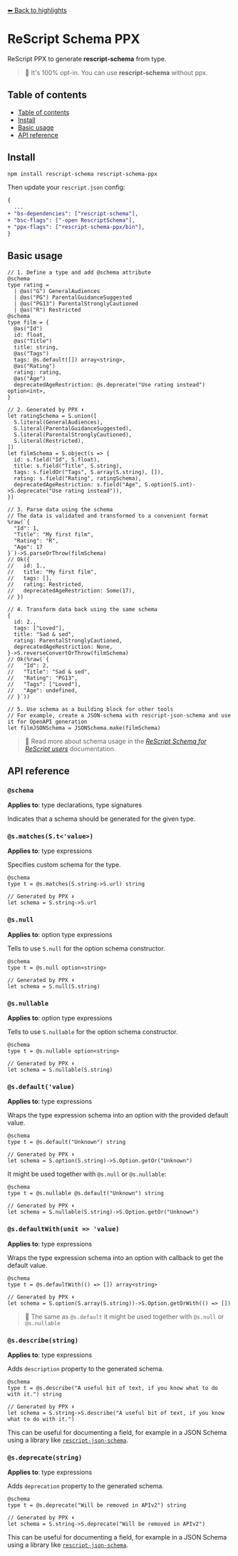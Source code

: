 [⬅ Back to highlights](/README.md)

# ReScript Schema PPX

ReScript PPX to generate **rescript-schema** from type.

> 🧠 It's 100% opt-in. You can use **rescript-schema** without ppx.

## Table of contents

- [Table of contents](#table-of-contents)
- [Install](#install)
- [Basic usage](#basic-usage)
- [API reference](#api-reference)

## Install

```sh
npm install rescript-schema rescript-schema-ppx
```

Then update your `rescript.json` config:

```diff
{
  ...
+ "bs-dependencies": ["rescript-schema"],
+ "bsc-flags": ["-open RescriptSchema"],
+ "ppx-flags": ["rescript-schema-ppx/bin"],
}
```

## Basic usage

```rescript
// 1. Define a type and add @schema attribute
@schema
type rating =
  | @as("G") GeneralAudiences
  | @as("PG") ParentalGuidanceSuggested
  | @as("PG13") ParentalStronglyCautioned
  | @as("R") Restricted
@schema
type film = {
  @as("Id")
  id: float,
  @as("Title")
  title: string,
  @as("Tags")
  tags: @s.default([]) array<string>,
  @as("Rating")
  rating: rating,
  @as("Age")
  deprecatedAgeRestriction: @s.deprecate("Use rating instead") option<int>,
}

// 2. Generated by PPX ⬇️
let ratingSchema = S.union([
  S.literal(GeneralAudiences),
  S.literal(ParentalGuidanceSuggested),
  S.literal(ParentalStronglyCautioned),
  S.literal(Restricted),
])
let filmSchema = S.object(s => {
  id: s.field("Id", S.float),
  title: s.field("Title", S.string),
  tags: s.fieldOr("Tags", S.array(S.string), []),
  rating: s.field("Rating", ratingSchema),
  deprecatedAgeRestriction: s.field("Age", S.option(S.int)->S.deprecate("Use rating instead")),
})

// 3. Parse data using the schema
// The data is validated and transformed to a convenient format
%raw(`{
  "Id": 1,
  "Title": "My first film",
  "Rating": "R",
  "Age": 17
}`)->S.parseOrThrow(filmSchema)
// Ok({
//   id: 1.,
//   title: "My first film",
//   tags: [],
//   rating: Restricted,
//   deprecatedAgeRestriction: Some(17),
// })

// 4. Transform data back using the same schema
{
  id: 2.,
  tags: ["Loved"],
  title: "Sad & sed",
  rating: ParentalStronglyCautioned,
  deprecatedAgeRestriction: None,
}->S.reverseConvertOrThrow(filmSchema)
// Ok(%raw(`{
//   "Id": 2,
//   "Title": "Sad & sed",
//   "Rating": "PG13",
//   "Tags": ["Loved"],
//   "Age": undefined,
// }`))

// 5. Use schema as a building block for other tools
// For example, create a JSON-schema with rescript-json-schema and use it for OpenAPI generation
let filmJSONSchema = JSONSchema.make(filmSchema)
```

> 🧠 Read more about schema usage in the _[ReScript Schema for ReScript users](/docs/rescript-usage.md)_ documentation.

## API reference

### `@schema`

**Applies to**: type declarations, type signatures

Indicates that a schema should be generated for the given type.

### `@s.matches(S.t<'value>)`

**Applies to**: type expressions

Specifies custom schema for the type.

```rescript
@schema
type t = @s.matches(S.string->S.url) string

// Generated by PPX ⬇️
let schema = S.string->S.url
```

### `@s.null`

**Applies to**: option type expressions

Tells to use `S.null` for the option schema constructor.

```rescript
@schema
type t = @s.null option<string>

// Generated by PPX ⬇️
let schema = S.null(S.string)
```

### `@s.nullable`

**Applies to**: option type expressions

Tells to use `S.nullable` for the option schema constructor.

```rescript
@schema
type t = @s.nullable option<string>

// Generated by PPX ⬇️
let schema = S.nullable(S.string)
```

### `@s.default('value)`

**Applies to**: type expressions

Wraps the type expression schema into an option with the provided default value.

```rescript
@schema
type t = @s.default("Unknown") string

// Generated by PPX ⬇️
let schema = S.option(S.string)->S.Option.getOr("Unknown")
```

It might be used together with `@s.null` or `@s.nullable`:

```rescript
@schema
type t = @s.nullable @s.default("Unknown") string

// Generated by PPX ⬇️
let schema = S.nullable(S.string)->S.Option.getOr("Unknown")
```

### `@s.defaultWith(unit => 'value)`

**Applies to**: type expressions

Wraps the type expression schema into an option with callback to get the default value.

```rescript
@schema
type t = @s.defaultWith(() => []) array<string>

// Generated by PPX ⬇️
let schema = S.option(S.array(S.string))->S.Option.getOrWith(() => [])
```

> 🧠 The same as `@s.default` it might be used together with `@s.null` or `@s.nullable`

### `@s.describe(string)`

**Applies to**: type expressions

Adds `description` property to the generated schema.

```rescript
@schema
type t = @s.describe("A useful bit of text, if you know what to do with it.") string

// Generated by PPX ⬇️
let schema = S.string->S.describe("A useful bit of text, if you know what to do with it.")
```

This can be useful for documenting a field, for example in a JSON Schema using a library like [`rescript-json-schema`](https://github.com/DZakh/rescript-json-schema).

### `@s.deprecate(string)`

**Applies to**: type expressions

Adds `deprecation` property to the generated schema.

```rescript
@schema
type t = @s.deprecate("Will be removed in APIv2") string

// Generated by PPX ⬇️
let schema = S.string->S.deprecate("Will be removed in APIv2")
```

This can be useful for documenting a field, for example in a JSON Schema using a library like [`rescript-json-schema`](https://github.com/DZakh/rescript-json-schema).
